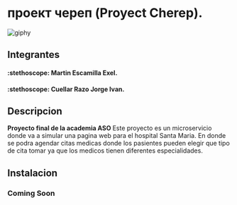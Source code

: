 <h1> проект череп (Proyect Cherep).</h1>


![giphy](https://github.com/Exel-Martin-Escamilla/CitasMedicas/assets/159957497/9a6f4900-c265-4be6-bd0a-79c1cbe762d8)


<h2> Integrantes </h2>
<h4> :stethoscope:  Martin Escamilla Exel. </h4>
<h4> :stethoscope: Cuellar Razo Jorge Ivan. </h4>

<h2> Descripcion  </h2>
<p> <strong> Proyecto final de la academia ASO </strong>
Este proyecto es un microservicio donde va a simular una pagina web para  el hospital Santa Maria. En donde se podra agendar citas medicas donde los pasientes
pueden elegir que tipo de cita tomar ya que los medicos tienen diferentes especialidades.</p>

<h2> Instalacion  </h2>
<h3> Coming Soon </h3>


